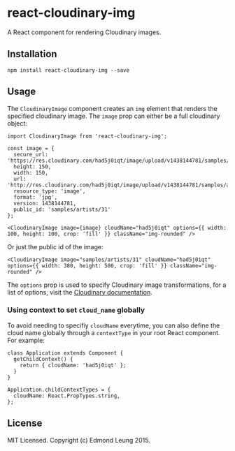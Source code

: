 # react-cloudinary-img

A React component for rendering Cloudinary images.

## Installation

    npm install react-cloudinary-img --save

## Usage

The `CloudinaryImage` component creates an `img` element that renders the specified cloudinary image.
The `image` prop can either be a full cloudinary object:

    import CloudinaryImage from 'react-cloudinary-img';

    const image = {
      secure_url: 'https://res.cloudinary.com/had5j0iqt/image/upload/v1438144781/samples/artists/31.jpg',
      height: 150,
      width: 150,
      url: 'http://res.cloudinary.com/had5j0iqt/image/upload/v1438144781/samples/artists/31.jpg',
      resource_type: 'image',
      format: 'jpg',
      version: 1438144781,
      public_id: 'samples/artists/31'
    };

    <CloudinaryImage image={image} cloudName="had5j0iqt" options={{ width: 100, height: 100, crop: 'fill' }} className="img-rounded" />

Or just the public id of the image:

    <CloudinaryImage image="samples/artists/31" cloudName="had5j0iqt" options={{ width: 380, height: 500, crop: 'fill' }} className="img-rounded" />

The `options` prop is used to specify Cloudinary image transformations, for a list of options, visit the [Cloudinary documentation](http://cloudinary.com/documentation/image_transformations).

### Using context to set `cloud_name` globally

To avoid needing to specifiy `cloudName` everytime, you can also define the cloud name globally through a `contextType` in your root React component. For example:

    class Application extends Component {
      getChildContext() {
        return { cloudName: 'had5j0iqt' };
      }
    }

    Application.childContextTypes = {
      cloudName: React.PropTypes.string,
    };

## License

MIT Licensed. Copyright (c) Edmond Leung 2015.
